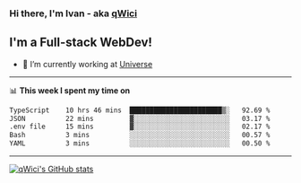 ### Hi there, I'm Ivan - aka [qWici][website]

## I'm a Full-stack WebDev!
- 🔭 I’m currently working at [Universe][universe]

---

📊 **This week I spent my time on**
<!--START_SECTION:waka-->

```txt
TypeScript    10 hrs 46 mins  ███████████████████████▒░   92.69 %
JSON          22 mins         ▓░░░░░░░░░░░░░░░░░░░░░░░░   03.17 %
.env file     15 mins         ▓░░░░░░░░░░░░░░░░░░░░░░░░   02.17 %
Bash          3 mins          ░░░░░░░░░░░░░░░░░░░░░░░░░   00.57 %
YAML          3 mins          ░░░░░░░░░░░░░░░░░░░░░░░░░   00.50 %
```

<!--END_SECTION:waka-->

---

[![qWici's GitHub stats](https://github-readme-stats.vercel.app/api?username=qWici)](https://github.com/qWici/github-readme-stats)

[website]: https://devkucher.com
[twitter]: https://twitter.com/KucherDev
[linkedin]: https://www.linkedin.com/in/ivankucher
[universe]: https://universeapps.limited
